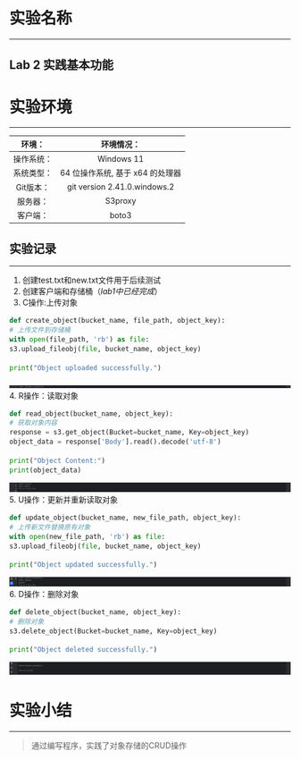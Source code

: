 # 实验名称

---

## Lab 2 实践基本功能

# 实验环境

---

|   环境：   |            环境情况：            |
| :--------: | :------------------------------: |
| 操作系统： |            Windows 11            |
| 系统类型： | 64 位操作系统, 基于 x64 的处理器 |
| Git版本：  |   git version 2.41.0.windows.2   |
|  服务器：  |             S3proxy              |
|  客户端：  |              boto3               |

## 实验记录

---

1. 创建test.txt和new.txt文件用于后续测试
2. 创建客户端和存储桶（*lab1中已经完成*）
3. C操作:上传对象
```PYTHON
def create_object(bucket_name, file_path, object_key):  
# 上传文件到存储桶  
with open(file_path, 'rb') as file:  
s3.upload_fileobj(file, bucket_name, object_key)  
  
print("Object uploaded successfully.")
```
![](figure/Snipaste_2024-04-02_20-14-48.png)
4. R操作：读取对象
```PYTHON
def read_object(bucket_name, object_key):  
# 获取对象内容  
response = s3.get_object(Bucket=bucket_name, Key=object_key)  
object_data = response['Body'].read().decode('utf-8')  
  
print("Object Content:")  
print(object_data)
```
![](figure/Snipaste_2024-04-02_20-16-57.png)
5. U操作：更新并重新读取对象
```PYTHON
def update_object(bucket_name, new_file_path, object_key):  
# 上传新文件替换原有对象  
with open(new_file_path, 'rb') as file:  
s3.upload_fileobj(file, bucket_name, object_key)  
  
print("Object updated successfully.")
```
![](figure/Snipaste_2024-04-02_20-18-27.png)
6. D操作：删除对象
```python
def delete_object(bucket_name, object_key):  
# 删除对象  
s3.delete_object(Bucket=bucket_name, Key=object_key)  
  
print("Object deleted successfully.")
```
![](figure/Snipaste_2024-04-02_20-19-20.png)
# 实验小结

---

> 通过编写程序，实践了对象存储的CRUD操作